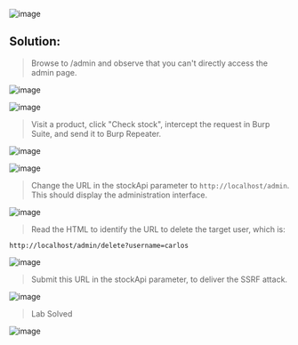![image](https://github.com/udayk01/Web-Security/assets/52235763/653ff6ea-6cff-451a-b2df-b7664d8ae562)

## Solution:

> Browse to /admin and observe that you can't directly access the admin page.

![image](https://github.com/udayk01/Web-Security/assets/52235763/001168a9-89cf-4870-87c4-36cbbaf35a4f)

![image](https://github.com/udayk01/Web-Security/assets/52235763/a2a3d455-3212-4b2c-8ab8-e323ddf55256)

> Visit a product, click "Check stock", intercept the request in Burp Suite, and send it to Burp Repeater.

![image](https://github.com/udayk01/Web-Security/assets/52235763/92083043-26c9-41fc-b922-6adf8e214c5d)

![image](https://github.com/udayk01/Web-Security/assets/52235763/36eb7020-3ee7-47c6-909b-4849ee5ad1a0)

> Change the URL in the stockApi parameter to ```http://localhost/admin```. This should display the administration interface.

![image](https://github.com/udayk01/Web-Security/assets/52235763/d59d1de1-f5de-4944-ae91-7e2716a2119d)

> Read the HTML to identify the URL to delete the target user, which is:

```http://localhost/admin/delete?username=carlos```

![image](https://github.com/udayk01/Web-Security/assets/52235763/252dde70-9e37-409e-bc1b-f10392a628a5)

> Submit this URL in the stockApi parameter, to deliver the SSRF attack.

![image](https://github.com/udayk01/Web-Security/assets/52235763/c4f00fa2-ed71-4147-9821-fbc30cbef7c3)

> Lab Solved

![image](https://github.com/udayk01/Web-Security/assets/52235763/3883e8c7-46ef-406b-bcaa-84cf988c49c7)
